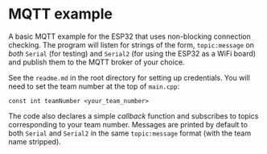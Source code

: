 # MQTT example

A basic MQTT example for the ESP32 that uses non-blocking connection checking. The program will listen for strings of the form, `topic:message` on *both* `Serial` (for testing) and `Serial2` (for using the ESP32 as a WiFi board) and publish them to the MQTT broker of your choice. 

See the `readme.md` in the root directory for setting up credentials. You will need to set the team number at the top of `main.cpp`:

```
const int teamNumber <your_team_number>
```

The code also declares a simple *callback* function and subscribes to topics corresponding to your team number. Messages are printed by default to both `Serial` and `Serial2` in the same `topic:message` format (with the team name stripped).